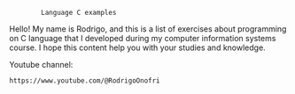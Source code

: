 			Language C examples 
Hello! My name is Rodrigo, and this is a list of exercises about programming on C language that I developed during my computer information systems course. I hope this content help you with your studies and knowledge.

  
Youtube channel:

  	https://www.youtube.com/@RodrigoOnofri
